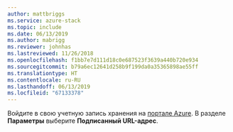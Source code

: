 ```yaml
---
author: mattbriggs
ms.service: azure-stack
ms.topic: include
ms.date: 06/13/2019
ms.author: mabrigg
ms.reviewer: johnhas
ms.lastreviewed: 11/26/2018
ms.openlocfilehash: f1bb7e7d111d18c0e687523f3639a440b720e934
ms.sourcegitcommit: b79a6ec12641d258b9f199da0a35365898ae55ff
ms.translationtype: HT
ms.contentlocale: ru-RU
ms.lasthandoff: 06/13/2019
ms.locfileid: "67133378"
---
```

Войдите в свою учетную запись хранения на [портале Azure](https://portal.azure.com/). В разделе **Параметры** выберите **Подписанный URL-адрес**.
